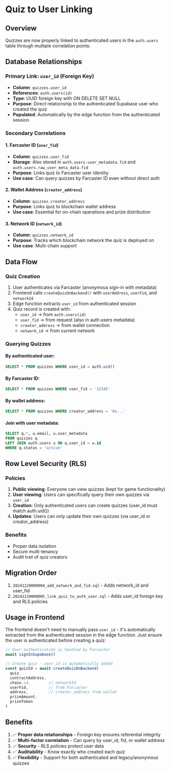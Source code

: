 # Quiz to User Linking

## Overview

Quizzes are now properly linked to authenticated users in the `auth.users` table through multiple correlation points:

## Database Relationships

### Primary Link: `user_id` (Foreign Key)
- **Column**: `quizzes.user_id`
- **References**: `auth.users(id)`
- **Type**: UUID foreign key with ON DELETE SET NULL
- **Purpose**: Direct relationship to the authenticated Supabase user who created the quiz
- **Populated**: Automatically by the edge function from the authenticated session

### Secondary Correlations

#### 1. Farcaster ID (`user_fid`)
- **Column**: `quizzes.user_fid`
- **Storage**: Also stored in `auth.users.user_metadata.fid` and `auth.users.raw_user_meta_data.fid`
- **Purpose**: Links quiz to Farcaster user identity
- **Use case**: Can query quizzes by Farcaster ID even without direct auth

#### 2. Wallet Address (`creator_address`)
- **Column**: `quizzes.creator_address`
- **Purpose**: Links quiz to blockchain wallet address
- **Use case**: Essential for on-chain operations and prize distribution

#### 3. Network ID (`network_id`)
- **Column**: `quizzes.network_id`
- **Purpose**: Tracks which blockchain network the quiz is deployed on
- **Use case**: Multi-chain support

## Data Flow

### Quiz Creation
1. User authenticates via Farcaster (anonymous sign-in with metadata)
2. Frontend calls `createQuizOnBackend()` with `userAddress`, `userFid`, and `networkId`
3. Edge function extracts `user_id` from authenticated session
4. Quiz record is created with:
   - `user_id` → from `auth.users(id)` 
   - `user_fid` → from request (also in auth.users metadata)
   - `creator_address` → from wallet connection
   - `network_id` → from current network

### Querying Quizzes

#### By authenticated user:
```sql
SELECT * FROM quizzes WHERE user_id = auth.uid()
```

#### By Farcaster ID:
```sql
SELECT * FROM quizzes WHERE user_fid = '12345'
```

#### By wallet address:
```sql
SELECT * FROM quizzes WHERE creator_address = '0x...'
```

#### Join with user metadata:
```sql
SELECT q.*, u.email, u.user_metadata 
FROM quizzes q
LEFT JOIN auth.users u ON q.user_id = u.id
WHERE q.status = 'active'
```

## Row Level Security (RLS)

### Policies
1. **Public viewing**: Everyone can view quizzes (kept for game functionality)
2. **User viewing**: Users can specifically query their own quizzes via `user_id`
3. **Creation**: Only authenticated users can create quizzes (user_id must match auth.uid())
4. **Updates**: Users can only update their own quizzes (via user_id or creator_address)

### Benefits
- Proper data isolation
- Secure multi-tenancy
- Audit trail of quiz creators

## Migration Order

1. `20241220000004_add_network_and_fid.sql` - Adds network_id and user_fid
2. `20241220000005_link_quiz_to_auth_user.sql` - Adds user_id foreign key and RLS policies

## Usage in Frontend

The frontend doesn't need to manually pass `user_id` - it's automatically extracted from the authenticated session in the edge function. Just ensure the user is authenticated before creating a quiz:

```typescript
// User authentication is handled by Farcaster
await signInSupabase()

// Create quiz - user_id is automatically added
const quizId = await createQuizOnBackend(
  quiz,
  contractAddress,
  chain.id,        // networkId
  userFid,         // from Farcaster
  address,         // creator_address from wallet
  prizeAmount,
  prizeToken
)
```

## Benefits

1. ✅ **Proper data relationships** - Foreign key ensures referential integrity
2. ✅ **Multi-factor correlation** - Can query by user_id, fid, or wallet address
3. ✅ **Security** - RLS policies protect user data
4. ✅ **Auditability** - Know exactly who created each quiz
5. ✅ **Flexibility** - Support for both authenticated and legacy/anonymous quizzes

